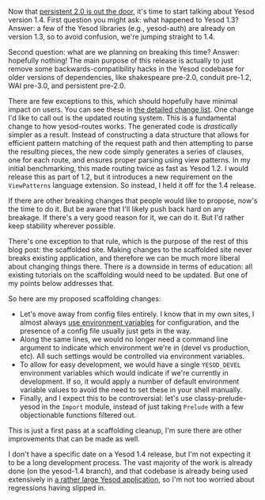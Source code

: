 Now that [persistent 2.0 is out the
door](http://www.yesodweb.com/blog/2014/08/announcing-persistent-2), it's time
to start talking about Yesod version 1.4. First question you might ask: what
happened to Yesod 1.3? Answer: a few of the Yesod libraries (e.g., yesod-auth)
are already on version 1.3, so to avoid confusion, we're jumping straight to
1.4.

Second question: what are we planning on breaking this time? Answer: hopefully
nothing! The main purpose of this release is actually to just remove some
backwards-compatibility hacks in the Yesod codebase for older versions of
dependencies, like shakespeare pre-2.0, conduit pre-1.2, WAI pre-3.0, and
persistent pre-2.0.

There are few exceptions to this, which should hopefully have minimal impact on
users. You can see these in [the detailed change
list](https://github.com/yesodweb/yesod/wiki/Detailed-change-list#yesod-14).
One change I'd like to call out is the updated routing system. This is a
fundamental change to how yesod-routes works. The generated code is
*drastically* simpler as a result. Instead of constructing a data structure
that allows for efficient pattern matching of the request path and then
attempting to parse the resulting pieces, the new code simply generates a
series of clauses, one for each route, and ensures proper parsing using view
patterns. In my initial benchmarking, this made routing twice as fast as Yesod
1.2. I would release this as part of 1.2, but it introduces a new requirement
on the `ViewPatterns` language extension. So instead, I held it off for the 1.4
release.

If there are other breaking changes that people would like to propose, now's
the time to do it. But be aware that I'll likely push back hard on any
breakage. If there's a very good reason for it, we can do it. But I'd rather
keep stability wherever possible.

There's one exception to that rule, which is the purpose of the rest of this
blog post: the scaffolded site. Making changes to the scaffolded site never
breaks existing application, and therefore we can be much more liberal about
changing things there. There *is* a downside in terms of education: all
existing tutorials on the scaffolding would need to be updated. But one of my
points below addresses that.

So here are my proposed scaffolding changes:

* Let's move away from config files entirely. I know that in my own sites, I almost always [use environment variables](http://12factor.net/config) for configuration, and the presence of a config file usually just gets in the way.
* Along the same lines, we would no longer need a command line argument to indicate which environment we're in (devel vs production, etc). All such settings would be controlled via environment variables.
* To allow for easy development, we would have a single `YESOD_DEVEL` environment variables which would indicate if we're currently in development. If so, it would apply a number of default environment variable values to avoid the need to set these in your shell manually.
* Finally, and I expect this to be controversial: let's use classy-prelude-yesod in the `Import` module, instead of just taking `Prelude` with a few objectionable functions filtered out.

This is just a first pass at a scaffolding cleanup, I'm sure there are other improvements that can be made as well.

I don't have a specific date on a Yesod 1.4 release, but I'm not expecting it
to be a long development process. The vast majority of the work is already done
(on the yesod-1.4 branch), and that codebase is already being used extensively
in [a rather large Yesod application](https://www.fpcomplete.com), so I'm not
too worried about regressions having slipped in.
